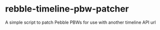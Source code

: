 # rebble-timeline-pbw-patcher
A simple script to patch Pebble PBWs for use with another timeline API url
